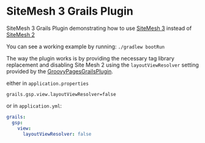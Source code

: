 # SiteMesh 3 Grails Plugin

SiteMesh 3 Grails Plugin demonstrating how to use [SiteMesh 3](https://github.com/sitemesh/sitemesh3) instead of [SiteMesh 2](https://github.com/sitemesh/sitemesh2)

You can see a working example by running:
```./gradlew bootRun```

The way the plugin works is by providing the necessary tag library replacement and disabling Site Mesh 2 using the `layoutViewResolver`
setting provided by the [GroovyPagesGrailsPlugin](https://github.com/grails/grails-gsp/blob/6.0.x/grails-plugin-gsp/src/main/groovy/org/grails/plugins/web/GroovyPagesGrailsPlugin.groovy).

either in `application.properties`
```properties
grails.gsp.view.layoutViewResolver=false
```
or in `application.yml`:
```yml
grails:
  gsp:
    view:
      layoutViewResolver: false
````
